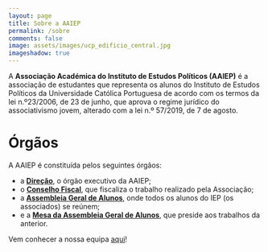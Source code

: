 ```yaml
---
layout: page
title: Sobre a AAIEP
permalink: /sobre
comments: false
image: assets/images/ucp_edificio_central.jpg
imageshadow: true
---
```


A **Associação Académica do Instituto de Estudos Políticos (AAIEP)** é a associação de estudantes que representa os alunos do Instituto de Estudos Políticos da Universidade Católica Portuguesa de acordo com os termos da lei n.º23/2006, de 23 de junho, que aprova o regime jurídico do associativismo jovem, alterado com a lei n.º 57/2019, de 7 de agosto.

# Órgãos
A AAIEP é constituída pelos seguintes órgãos:
* a **[Direção](direcao)**, o órgão executivo da AAIEP;
* o **[Conselho Fiscal](fiscal)**, que fiscaliza o trabalho realizado pela Associação;
* a **[Assembleia Geral de Alunos](aga)**, onde todos os alunos do IEP (os associados) se reúnem;
* e a **[Mesa da Assembleia Geral de Alunos](aga)**, que preside aos trabalhos da anterior.

Vem conhecer a nossa equipa [aqui](/equipa)!
